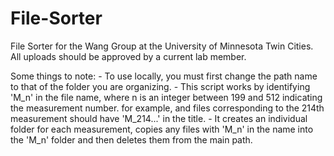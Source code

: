 # File-Sorter
File Sorter for the Wang Group at the University of Minnesota Twin Cities.
All uploads should be approved by a current lab member.

Some things to note:
	- To use locally, you must first change the path name to that of the folder you are organizing.
	- This script works by identifying 'M_n' in the file name, where n is an integer between 199 and 512 indicating the measurement number.
    	for example, and files corresponding to the 214th measurement should have 'M_214...' in the title.
	- It creates an individual folder for each measurement, copies any files with 'M_n' in the name into the 'M_n' folder and then deletes them from the main path.
